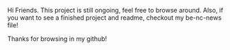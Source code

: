 Hi Friends. This project is still ongoing, feel free to browse around. Also, if you want to see a finished project and readme, checkout my be-nc-news file!

Thanks for browsing in my github!
